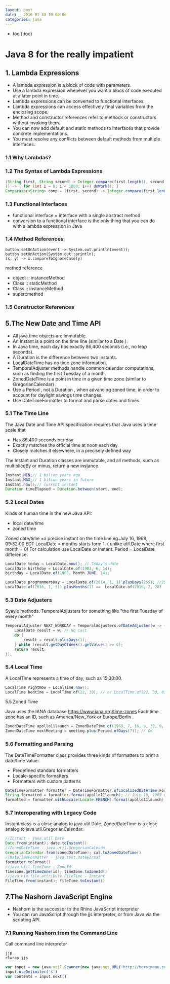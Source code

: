 ```yaml
---
layout: post
date:   2016-01-30 10:00:00
categories: java
---
```

* toc
{:toc}

# Java 8 for the really impatient

## 1. Lambda Expressions

- A lambda expression is a block of code with parameters.
- Use a lambda expression whenever you want a block of code executed at a later point in time.
- Lambda expressions can be converted to functional interfaces.
- Lambda expressions can access effectively final variables from the enclosing scope.
- Method and constructor references refer to methods or constructors without invoking them.
- You can now add default and static methods to interfaces that provide concrete implementations.
- You must resolve any conflicts between default methods from multiple interfaces.

### 1.1 Why Lambdas?

### 1.2 The Syntax of Lambda Expressions

~~~java
(String first, String second)-> Integer.compare(first.length(), second.length())
() -> { for (int i = 0; i < 1000; i++) doWork(); }
Comparator<String> comp = (first, second) -> Integer.compare(first.length(), second.length());
~~~

### 1.3 Functional Interfaces

- functional interface = interface with a single abstract method
- conversion to a functional interface is the only thing that you can do with a lambda expression in Java

### 1.4 Method References

~~~
button.setOnAction(event -> System.out.println(event));
button.setOnAction(System.out::println);
(x, y) -> x.compareToIgnoreCase(y)
~~~

method reference
- object :: instanceMethod
- Class :: staticMethod
- Class :: instanceMethod
- super::method

### 1.5 Constructor References

## 5.The New Date and Time API

- All java.time objects are immutable.
- An Instant is a point on the time line (similar to a Date ).
- In Java time, each day has exactly 86,400 seconds (i.e., no leap seconds).
- A Duration is the difference between two instants.
- LocalDateTime has no time zone information.
- TemporalAdjuster methods handle common calendar computations, such as finding the first Tuesday of a month.
- ZonedDateTime is a point in time in a given time zone (similar to GregorianCalendar) .
- Use a Period , not a Duration , when advancing zoned time, in order to account for daylight savings time changes.
- Use DateTimeFormatter to format and parse dates and times.

### 5.1 The Time Line

The Java Date and Time API specification requires that Java uses a time scale that
- Has 86,400 seconds per day
- Exactly matches the official time at noon each day
- Closely matches it elsewhere, in a precisely defined way

The Instant and Duration classes are immutable, and all methods, such as multipliedBy or minus, return a new instance.

~~~java
Instant.MIN;// 1 bilion years ago
Instant.MAX;// 1 bilion years in future
Instant.now();// current instant
Duration timeElapsed = Duration.between(start, end);
~~~

### 5.2 Local Dates

Kinds of human time in the new Java API:
- local date/time
- zoned time

Zoned date/time =a precise instant on the time line eg.July 16, 1969, 09:32:00 EDT
LocalDate = months starts form 1. ( unlike util.Date where first month = 0)
For calculation use LocalDate or Instant.
Period = LocalDate difference.

~~~java
LocalDate today = LocalDate.now(); // Today’s date
LocalDate birthday = LocalDate.of(1903, 6, 14);
birthday = LocalDate.of(1903, Month.JUNE, 14);

LocalDate programmersDay = LocalDate.of(2014, 1, 1).plusDays(255); //255 day's of the the year
LocalDate.of(2016, 1, 31).plusMonths(1) ==  LocalDate.of(2016, 2, 28)
~~~

### 5.3 Date Adjusters

Syayic methods.
TemporalAdjusters for something like "the first Tuesday of every month"

~~~java
TemporalAdjuster NEXT_WORKDAY = TemporalAdjusters.ofDateAdjuster(w -> {
	LocalDate result = w; // No cast
	do {
		result = result.plusDays(1);
	} while (result.getDayOfWeek().getValue() >= 6);
	return result;
});
~~~

### 5.4 Local Time

A LocalTime represents a time of day, such as 15:30:00.

~~~java
LocalTime rightNow = LocalTime.now();
LocalTime bedtime = LocalTime.of(22, 30); // or LocalTime.of(22, 30, 0)
~~~

5.5 Zoned Time

Java uses the IANA database
https://www.iana.org/time-zones
Each time zone has an ID, such as America/New_York or Europe/Berlin .

~~~java
ZonedDateTime apollo11launch = ZonedDateTime.of(1969, 7, 16, 9, 32, 0, 0,ZoneId.of("America/New_York"));
ZonedDateTime nextMeeting = meeting.plus(Period.ofDays(7)); // OK
~~~

### 5.6 Formatting and Parsing

The DateTimeFormatter class provides three kinds of formatters to print a date/time value:
- Predefined standard formatters
- Locale-specific formatters
- Formatters with custom patterns

~~~java
DateTimeFormatter formatter = DateTimeFormatter.ofLocalizedDateTime(FormatStyle.LONG);
String formatted = formatter.format(apollo11launch); // July 16, 1969 9:32:00 AM EDT
formatted = formatter.withLocale(Locale.FRENCH).format(apollo11launch); // 16 juillet 1969 09:32:00 EDT
~~~

### 5.7 Interoperating with Legacy Code

Instant class is a close analog to java.util.Date.
ZonedDateTime is a close analog to java.util.GregorianCalendar.

~~~java
//Instant - java.util.Date
Date.from(instant); date.toInstant()
//ZonedDateTime - java.util.GregorianCalenda
GregorianCalendar.from(zonedDateTime); cal.toZonedDateTime()
//DateTimeFormatter - java.text.DateFormat
formatter.toFormat()
//java.util.TimeZone - ZoneId
Timezone.getTimeZone(id); timeZone.toZoneId()
//java.nio.file.attribute.FileTime - Instant
FileTime.from(instant); fileTime.toInstant()
~~~

## 7.The Nashorn JavaScript Engine

- Nashorn is the successor to the Rhino JavaScript interpreter
- You can run JavaScript through the jjs interpreter, or from Java via the scripting API.

### 7.1 Running Nashorn from the Command Line

Call command line interpretor

~~~bash
jjp
rlwrap jjs
~~~

~~~js
var input = new java.util.Scanner(new java.net.URL('http://horstmann.com').openStream())
input.useDelimiter('$')
var contents = input.next()
~~~